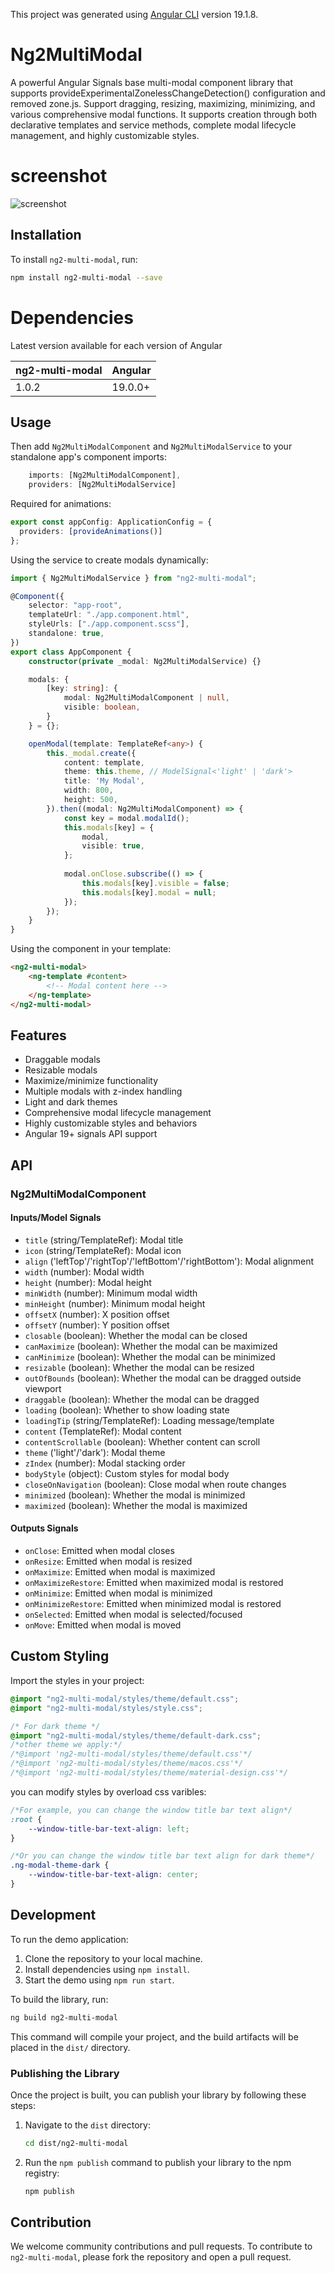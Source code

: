 This project was generated using [Angular CLI](https://github.com/angular/angular-cli) version 19.1.8.

# Ng2MultiModal

A powerful Angular Signals base multi-modal component library that supports provideExperimentalZonelessChangeDetection() configuration and removed zone.js.
Support dragging, resizing, maximizing, minimizing, and various comprehensive modal functions. It supports creation through both declarative templates and service methods, complete modal lifecycle management, and highly customizable styles.

# screenshot

![screenshot](https://github.com/adriandy89/ng2-multi-modal/blob/master/public/screenshot.png?raw=true)

## Installation

To install `ng2-multi-modal`, run:

```bash
npm install ng2-multi-modal --save
```

# Dependencies

Latest version available for each version of Angular

| ng2-multi-modal | Angular     |
|-----------------| ------------|
| 1.0.2           | 19.0.0+     |

## Usage

Then add `Ng2MultiModalComponent` and `Ng2MultiModalService` to your standalone app's component imports:

```typescript
    imports: [Ng2MultiModalComponent],
    providers: [Ng2MultiModalService]
```

Required for animations:

```typescript
export const appConfig: ApplicationConfig = {
  providers: [provideAnimations()]
};
```

Using the service to create modals dynamically:

```typescript
import { Ng2MultiModalService } from "ng2-multi-modal";

@Component({
    selector: "app-root",
    templateUrl: "./app.component.html",
    styleUrls: ["./app.component.scss"],
    standalone: true,
})
export class AppComponent {
    constructor(private _modal: Ng2MultiModalService) {}

    modals: {
        [key: string]: {
            modal: Ng2MultiModalComponent | null,
            visible: boolean,
        }
    } = {};

    openModal(template: TemplateRef<any>) {
        this._modal.create({
            content: template,
            theme: this.theme, // ModelSignal<'light' | 'dark'>
            title: 'My Modal',
            width: 800,
            height: 500,
        }).then((modal: Ng2MultiModalComponent) => {
            const key = modal.modalId();
            this.modals[key] = {
                modal,
                visible: true,
            };
            
            modal.onClose.subscribe(() => {
                this.modals[key].visible = false;
                this.modals[key].modal = null;
            });
        });
    }
}
```

Using the component in your template:

```html
<ng2-multi-modal>
    <ng-template #content>
        <!-- Modal content here -->
    </ng-template>
</ng2-multi-modal>
```

## Features

- Draggable modals
- Resizable modals
- Maximize/minimize functionality
- Multiple modals with z-index handling
- Light and dark themes
- Comprehensive modal lifecycle management
- Highly customizable styles and behaviors
- Angular 19+ signals API support

## API

### Ng2MultiModalComponent

#### Inputs/Model Signals

- `title` (string/TemplateRef): Modal title
- `icon` (string/TemplateRef): Modal icon
- `align` ('leftTop'/'rightTop'/'leftBottom'/'rightBottom'): Modal alignment
- `width` (number): Modal width
- `height` (number): Modal height
- `minWidth` (number): Minimum modal width
- `minHeight` (number): Minimum modal height
- `offsetX` (number): X position offset
- `offsetY` (number): Y position offset
- `closable` (boolean): Whether the modal can be closed
- `canMaximize` (boolean): Whether the modal can be maximized
- `canMinimize` (boolean): Whether the modal can be minimized
- `resizable` (boolean): Whether the modal can be resized
- `outOfBounds` (boolean): Whether the modal can be dragged outside viewport
- `draggable` (boolean): Whether the modal can be dragged
- `loading` (boolean): Whether to show loading state
- `loadingTip` (string/TemplateRef): Loading message/template
- `content` (TemplateRef): Modal content
- `contentScrollable` (boolean): Whether content can scroll
- `theme` ('light'/'dark'): Modal theme
- `zIndex` (number): Modal stacking order
- `bodyStyle` (object): Custom styles for modal body
- `closeOnNavigation` (boolean): Close modal when route changes
- `minimized` (boolean): Whether the modal is minimized
- `maximized` (boolean): Whether the modal is maximized

#### Outputs Signals

- `onClose`: Emitted when modal closes
- `onResize`: Emitted when modal is resized
- `onMaximize`: Emitted when modal is maximized
- `onMaximizeRestore`: Emitted when maximized modal is restored
- `onMinimize`: Emitted when modal is minimized
- `onMinimizeRestore`: Emitted when minimized modal is restored
- `onSelected`: Emitted when modal is selected/focused
- `onMove`: Emitted when modal is moved

## Custom Styling

Import the styles in your project:

```css
@import "ng2-multi-modal/styles/theme/default.css";
@import "ng2-multi-modal/styles/style.css";

/* For dark theme */
@import "ng2-multi-modal/styles/theme/default-dark.css";
/*other theme we apply:*/
/*@import 'ng2-multi-modal/styles/theme/default.css'*/
/*@import 'ng2-multi-modal/styles/theme/macos.css'*/
/*@import 'ng2-multi-modal/styles/theme/material-design.css'*/
```

you can modify styles by overload css varibles:

```css
/*For example, you can change the window title bar text align*/
:root {
    --window-title-bar-text-align: left;
}

/*Or you can change the window title bar text align for dark theme*/
.ng-modal-theme-dark {
    --window-title-bar-text-align: center;
}
```

## Development

To run the demo application:

1. Clone the repository to your local machine.
2. Install dependencies using `npm install`.
3. Start the demo using `npm run start`.

To build the library, run:

```bash
ng build ng2-multi-modal
```

This command will compile your project, and the build artifacts will be placed in the `dist/` directory.

### Publishing the Library

Once the project is built, you can publish your library by following these steps:

1. Navigate to the `dist` directory:
   ```bash
   cd dist/ng2-multi-modal
   ```

2. Run the `npm publish` command to publish your library to the npm registry:
   ```bash
   npm publish
   ```

## Contribution

We welcome community contributions and pull requests. To contribute to `ng2-multi-modal`, please fork the repository and open a pull request.
